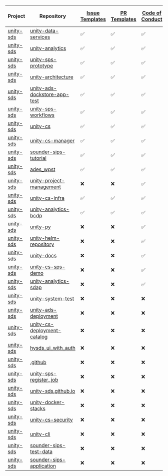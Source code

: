 | Project | Repository | [Issue Templates](https://github.com/unity-sds/unity-repo-template/tree/main/.github/ISSUE_TEMPLATE) | [PR Templates](https://github.com/unity-sds/unity-repo-template/blob/main/.github/PULL_REQUEST_TEMPLATE.md) | [Code of Conduct](https://github.com/unity-sds/unity-repo-template/blob/main/CODE_OF_CONDUCT.md) | [Contributing Guide](https://github.com/unity-sds/unity-repo-template/blob/main/CONTRIBUTING.md) | [LICENSE](https://github.com/unity-sds/unity-repo-template/blob/main/LICENSE) | [README](https://github.com/unity-sds/unity-repo-template/blob/main/README.md) | [Change Log](https://github.com/unity-sds/unity-repo-template/blob/main/CHANGELOG.md) | [Link to Docs in README](https://github.com/unity-sds/unity-repo-template/blame/main/README.md#L29) |
|---|---|---|---|---|---|---|---|---|---|
| [unity-sds](https://github.com/unity-sds) | [unity-data-services](https://github.com/unity-sds/unity-data-services) | ✅ | ✅ | ✅ | ✅ | ✅ | ☑️ | ✅ | ✅ |
| [unity-sds](https://github.com/unity-sds) | [unity-analytics](https://github.com/unity-sds/unity-analytics) | ✅ | ✅ | ✅ | ✅ | ✅ | ☑️ | ✅ | ✅ |
| [unity-sds](https://github.com/unity-sds) | [unity-sps-prototype](https://github.com/unity-sds/unity-sps-prototype) | ✅ | ✅ | ✅ | ✅ | ✅ | ☑️ | ✅ | ❌ |
| [unity-sds](https://github.com/unity-sds) | [unity-architecture](https://github.com/unity-sds/unity-architecture) | ✅ | ✅ | ✅ | ✅ | ✅ | ☑️ | ✅ | ❌ |
| [unity-sds](https://github.com/unity-sds) | [unity-ads-dockstore-app-test](https://github.com/unity-sds/unity-ads-dockstore-app-test) | ✅ | ✅ | ✅ | ✅ | ✅ | ☑️ | ✅ | ❌ |
| [unity-sds](https://github.com/unity-sds) | [unity-sps-workflows](https://github.com/unity-sds/unity-sps-workflows) | ✅ | ✅ | ✅ | ✅ | ✅ | ❌ | ✅ | ❌ |
| [unity-sds](https://github.com/unity-sds) | [unity-cs](https://github.com/unity-sds/unity-cs) | ✅ | ✅ | ✅ | ✅ | ✅ | ❌ | ✅ | ❌ |
| [unity-sds](https://github.com/unity-sds) | [unity-cs-manager](https://github.com/unity-sds/unity-cs-manager) | ✅ | ✅ | ✅ | ✅ | ✅ | ❌ | ❌ | ✅ |
| [unity-sds](https://github.com/unity-sds) | [sounder-sips-tutorial](https://github.com/unity-sds/sounder-sips-tutorial) | ✅ | ✅ | ✅ | ✅ | ✅ | ❌ | ✅ | ❌ |
| [unity-sds](https://github.com/unity-sds) | [ades_wpst](https://github.com/unity-sds/ades_wpst) | ✅ | ✅ | ✅ | ✅ | ✅ | ❌ | ✅ | ❌ |
| [unity-sds](https://github.com/unity-sds) | [unity-project-management](https://github.com/unity-sds/unity-project-management) | ❌ | ❌ | ✅ | ✅ | ✅ | ☑️ | ❌ | ✅ |
| [unity-sds](https://github.com/unity-sds) | [unity-cs-infra](https://github.com/unity-sds/unity-cs-infra) | ✅ | ✅ | ✅ | ✅ | ✅ | ❌ | ❌ | ❌ |
| [unity-sds](https://github.com/unity-sds) | [unity-analytics-bcdp](https://github.com/unity-sds/unity-analytics-bcdp) | ✅ | ✅ | ✅ | ✅ | ✅ | ❌ | ❌ | ❌ |
| [unity-sds](https://github.com/unity-sds) | [unity-py](https://github.com/unity-sds/unity-py) | ❌ | ❌ | ✅ | ✅ | ✅ | ❌ | ✅ | ❌ |
| [unity-sds](https://github.com/unity-sds) | [unity-helm-repository](https://github.com/unity-sds/unity-helm-repository) | ❌ | ❌ | ✅ | ✅ | ✅ | ❌ | ❌ | ❌ |
| [unity-sds](https://github.com/unity-sds) | [unity-docs](https://github.com/unity-sds/unity-docs) | ❌ | ❌ | ✅ | ✅ | ✅ | ❌ | ❌ | ❌ |
| [unity-sds](https://github.com/unity-sds) | [unity-cs-sps-demo](https://github.com/unity-sds/unity-cs-sps-demo) | ❌ | ❌ | ✅ | ✅ | ✅ | ❌ | ❌ | ❌ |
| [unity-sds](https://github.com/unity-sds) | [unity-analytics-sdap](https://github.com/unity-sds/unity-analytics-sdap) | ❌ | ❌ | ✅ | ✅ | ✅ | ❌ | ❌ | ❌ |
| [unity-sds](https://github.com/unity-sds) | [unity-system-test](https://github.com/unity-sds/unity-system-test) | ❌ | ❌ | ❌ | ❌ | ✅ | ❌ | ✅ | ❌ |
| [unity-sds](https://github.com/unity-sds) | [unity-ads-deployment](https://github.com/unity-sds/unity-ads-deployment) | ❌ | ❌ | ❌ | ❌ | ❌ | ❌ | ✅ | ✅ |
| [unity-sds](https://github.com/unity-sds) | [unity-cs-deployment-catalog](https://github.com/unity-sds/unity-cs-deployment-catalog) | ❌ | ❌ | ❌ | ❌ | ✅ | ❌ | ❌ | ❌ |
| [unity-sds](https://github.com/unity-sds) | [hysds_ui_with_auth](https://github.com/unity-sds/hysds_ui_with_auth) | ❌ | ❌ | ❌ | ❌ | ✅ | ❌ | ❌ | ❌ |
| [unity-sds](https://github.com/unity-sds) | [.github](https://github.com/unity-sds/.github) | ❌ | ❌ | ❌ | ❌ | ✅ | ❌ | ❌ | ❌ |
| [unity-sds](https://github.com/unity-sds) | [unity-sps-register_job](https://github.com/unity-sds/unity-sps-register_job) | ❌ | ❌ | ❌ | ❌ | ❌ | ❌ | ❌ | ❌ |
| [unity-sds](https://github.com/unity-sds) | [unity-sds.github.io](https://github.com/unity-sds/unity-sds.github.io) | ❌ | ❌ | ❌ | ❌ | ❌ | ❌ | ❌ | ❌ |
| [unity-sds](https://github.com/unity-sds) | [unity-docker-stacks](https://github.com/unity-sds/unity-docker-stacks) | ❌ | ❌ | ❌ | ❌ | ❌ | ❌ | ❌ | ❌ |
| [unity-sds](https://github.com/unity-sds) | [unity-cs-security](https://github.com/unity-sds/unity-cs-security) | ❌ | ❌ | ❌ | ❌ | ❌ | ❌ | ❌ | ❌ |
| [unity-sds](https://github.com/unity-sds) | [unity-cli](https://github.com/unity-sds/unity-cli) | ❌ | ❌ | ❌ | ❌ | ❌ | ❌ | ❌ | ❌ |
| [unity-sds](https://github.com/unity-sds) | [sounder-sips-test-data](https://github.com/unity-sds/sounder-sips-test-data) | ❌ | ❌ | ❌ | ❌ | ❌ | ❌ | ❌ | ❌ |
| [unity-sds](https://github.com/unity-sds) | [sounder-sips-application](https://github.com/unity-sds/sounder-sips-application) | ❌ | ❌ | ❌ | ❌ | ❌ | ❌ | ❌ | ❌ |